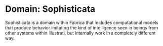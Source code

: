 # Domain: Sophisticata

<meta property="og:description" content="Sophisticata is a domain within Fabrica that includes computational models that produce behavior imitating the kind of intelligence seen in beings from other systems within Illustrati.">

Sophisticata is a domain within Fabrica that includes computational models that produce behavior imitating the kind of intelligence seen in beings from other systems within Illustrati, but internally work in a completely different way.